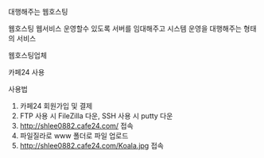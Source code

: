대행해주는 웹호스팅

웹호스팅
웹서비스 운영할수 있도록 서버를 임대해주고 시스템 운영을 대행해주는 형태의 서비스

웹호스팅업체

카페24 사용 

사용법

1. 카페24 회원가입 및 결제
2. FTP 사용 시 FileZilla 다운, SSH 사용 시 putty 다운
3. http://shlee0882.cafe24.com/ 접속
4. 파일질라로 www 폴더로 파일 업로드  
5. http://shlee0882.cafe24.com/Koala.jpg 접속

